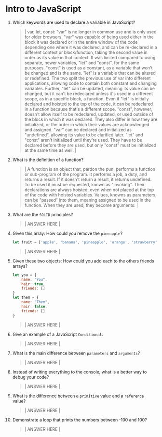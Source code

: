 # Intro to JavaScript
01. Which keywords are used to declare a variable in JavaScript?

    > | var, let, const: "var" is no longer in common use and is only used for older browsers. "var" was capable of being used either in the block it was declared or in the entire window of the code depending one where it was declared, and can be re-declared in a different context or block/function, taking the second value in order as its value in that context. It was limited compared to using separate,  newer variables, "let" and "const", for the same purposes. "const" is used as a constant, as a variable that won't be changed and is the same. "let" is a variable that can be altered or redefined. The two split the previous use of var into different applications, allowing code to contain both constant and changing variables. Further, "let" can be updated, meaning its value can be changed, but it can't be redeclared unless it's used in a different scope, as in a specific block, a function. Even if "let" is initially declared and hoisted to the top of the code, it can be redeclared in a function because that's a different scope. "const", however, doesn't allow itself to be redeclared, updated, or used outside of the block in which it was declared. They also differ in how they are initialized, or the order in which their values are acknowledged and assigned. "var" can be declared and initialized as "undefined", allowing its value to be clarified later. "let" and "const" aren't initialized until they're used. They have to be declared before they are used, but only "const" must be initialized at the same time as well. |

02. What is the definition of a function?

    > | A function is an object that, pardon the pun, performs a function or sub-program of the program. It performs a job, a duty, and returns a result. If it doesn't return a result, it returns undefined. To be used it must be requested, known as "invoking". Their declarations are always hoisted, even when not placed at the top of the code with hoisted variables. Values, knowns as parameters, can be "passed" into them, meaning assigned to be used in the function. When they are used, they become arguments. |

03. What are the `SOLID` principles?

    > | ANSWER HERE |

04. Given this array: How could you remove the `pineapple`?

    ```js
    let fruit = ['apple', 'banana', 'pineapple', 'orange', 'strawberry']
    ```

    > | ANSWER HERE |

05. Given these two objects: How could you add each to the others friends arrays?

    ```js
    let you = {
        name: "You",
        hair: true,
        friends: []
    }
    let them = {
        name: "Them",
        hair: false,
        friends: []
    }
    ```

    > | ANSWER HERE |

06. Give an example of a JavaScript `Conditional`:

    > | ANSWER HERE |

07. What is the main difference between `parameters` and `arguments`?

    > | ANSWER HERE |

08. Instead of writing everything to the console, what is a better way to debug your code?

    > | ANSWER HERE |

09. What is the difference between a `primitive` value and a `reference` value?

    > | ANSWER HERE |

10. Demonstrate a loop that prints the numbers between -100 and 100?

    > | ANSWER HERE |
